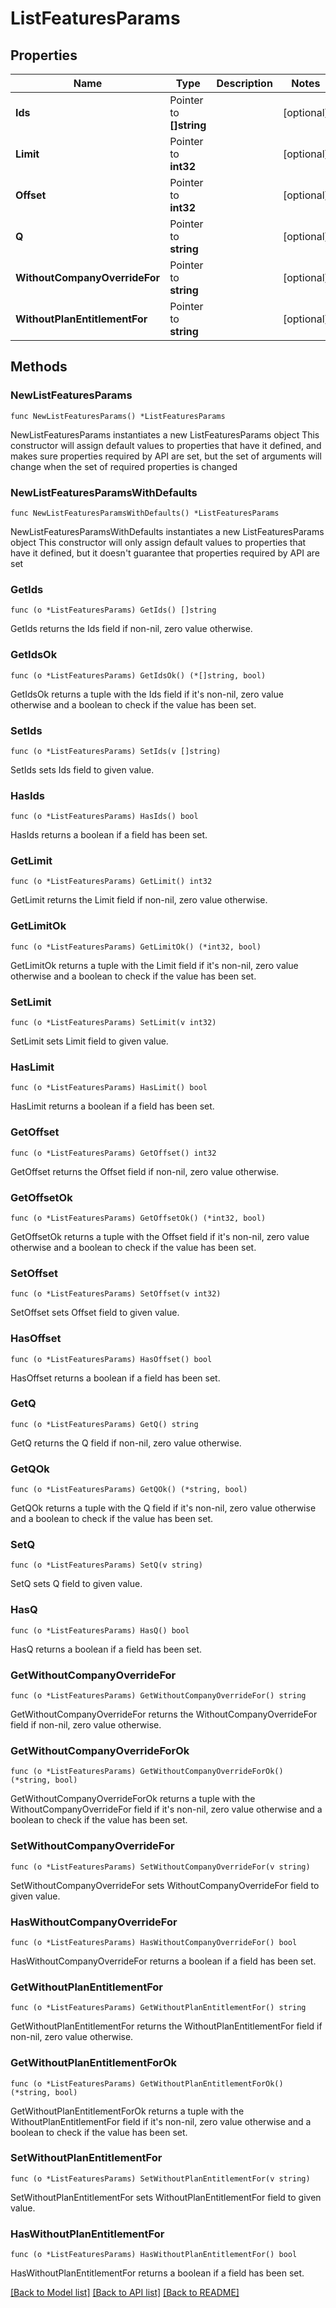 # ListFeaturesParams

## Properties

Name | Type | Description | Notes
------------ | ------------- | ------------- | -------------
**Ids** | Pointer to **[]string** |  | [optional] 
**Limit** | Pointer to **int32** |  | [optional] 
**Offset** | Pointer to **int32** |  | [optional] 
**Q** | Pointer to **string** |  | [optional] 
**WithoutCompanyOverrideFor** | Pointer to **string** |  | [optional] 
**WithoutPlanEntitlementFor** | Pointer to **string** |  | [optional] 

## Methods

### NewListFeaturesParams

`func NewListFeaturesParams() *ListFeaturesParams`

NewListFeaturesParams instantiates a new ListFeaturesParams object
This constructor will assign default values to properties that have it defined,
and makes sure properties required by API are set, but the set of arguments
will change when the set of required properties is changed

### NewListFeaturesParamsWithDefaults

`func NewListFeaturesParamsWithDefaults() *ListFeaturesParams`

NewListFeaturesParamsWithDefaults instantiates a new ListFeaturesParams object
This constructor will only assign default values to properties that have it defined,
but it doesn't guarantee that properties required by API are set

### GetIds

`func (o *ListFeaturesParams) GetIds() []string`

GetIds returns the Ids field if non-nil, zero value otherwise.

### GetIdsOk

`func (o *ListFeaturesParams) GetIdsOk() (*[]string, bool)`

GetIdsOk returns a tuple with the Ids field if it's non-nil, zero value otherwise
and a boolean to check if the value has been set.

### SetIds

`func (o *ListFeaturesParams) SetIds(v []string)`

SetIds sets Ids field to given value.

### HasIds

`func (o *ListFeaturesParams) HasIds() bool`

HasIds returns a boolean if a field has been set.

### GetLimit

`func (o *ListFeaturesParams) GetLimit() int32`

GetLimit returns the Limit field if non-nil, zero value otherwise.

### GetLimitOk

`func (o *ListFeaturesParams) GetLimitOk() (*int32, bool)`

GetLimitOk returns a tuple with the Limit field if it's non-nil, zero value otherwise
and a boolean to check if the value has been set.

### SetLimit

`func (o *ListFeaturesParams) SetLimit(v int32)`

SetLimit sets Limit field to given value.

### HasLimit

`func (o *ListFeaturesParams) HasLimit() bool`

HasLimit returns a boolean if a field has been set.

### GetOffset

`func (o *ListFeaturesParams) GetOffset() int32`

GetOffset returns the Offset field if non-nil, zero value otherwise.

### GetOffsetOk

`func (o *ListFeaturesParams) GetOffsetOk() (*int32, bool)`

GetOffsetOk returns a tuple with the Offset field if it's non-nil, zero value otherwise
and a boolean to check if the value has been set.

### SetOffset

`func (o *ListFeaturesParams) SetOffset(v int32)`

SetOffset sets Offset field to given value.

### HasOffset

`func (o *ListFeaturesParams) HasOffset() bool`

HasOffset returns a boolean if a field has been set.

### GetQ

`func (o *ListFeaturesParams) GetQ() string`

GetQ returns the Q field if non-nil, zero value otherwise.

### GetQOk

`func (o *ListFeaturesParams) GetQOk() (*string, bool)`

GetQOk returns a tuple with the Q field if it's non-nil, zero value otherwise
and a boolean to check if the value has been set.

### SetQ

`func (o *ListFeaturesParams) SetQ(v string)`

SetQ sets Q field to given value.

### HasQ

`func (o *ListFeaturesParams) HasQ() bool`

HasQ returns a boolean if a field has been set.

### GetWithoutCompanyOverrideFor

`func (o *ListFeaturesParams) GetWithoutCompanyOverrideFor() string`

GetWithoutCompanyOverrideFor returns the WithoutCompanyOverrideFor field if non-nil, zero value otherwise.

### GetWithoutCompanyOverrideForOk

`func (o *ListFeaturesParams) GetWithoutCompanyOverrideForOk() (*string, bool)`

GetWithoutCompanyOverrideForOk returns a tuple with the WithoutCompanyOverrideFor field if it's non-nil, zero value otherwise
and a boolean to check if the value has been set.

### SetWithoutCompanyOverrideFor

`func (o *ListFeaturesParams) SetWithoutCompanyOverrideFor(v string)`

SetWithoutCompanyOverrideFor sets WithoutCompanyOverrideFor field to given value.

### HasWithoutCompanyOverrideFor

`func (o *ListFeaturesParams) HasWithoutCompanyOverrideFor() bool`

HasWithoutCompanyOverrideFor returns a boolean if a field has been set.

### GetWithoutPlanEntitlementFor

`func (o *ListFeaturesParams) GetWithoutPlanEntitlementFor() string`

GetWithoutPlanEntitlementFor returns the WithoutPlanEntitlementFor field if non-nil, zero value otherwise.

### GetWithoutPlanEntitlementForOk

`func (o *ListFeaturesParams) GetWithoutPlanEntitlementForOk() (*string, bool)`

GetWithoutPlanEntitlementForOk returns a tuple with the WithoutPlanEntitlementFor field if it's non-nil, zero value otherwise
and a boolean to check if the value has been set.

### SetWithoutPlanEntitlementFor

`func (o *ListFeaturesParams) SetWithoutPlanEntitlementFor(v string)`

SetWithoutPlanEntitlementFor sets WithoutPlanEntitlementFor field to given value.

### HasWithoutPlanEntitlementFor

`func (o *ListFeaturesParams) HasWithoutPlanEntitlementFor() bool`

HasWithoutPlanEntitlementFor returns a boolean if a field has been set.


[[Back to Model list]](../README.md#documentation-for-models) [[Back to API list]](../README.md#documentation-for-api-endpoints) [[Back to README]](../README.md)


